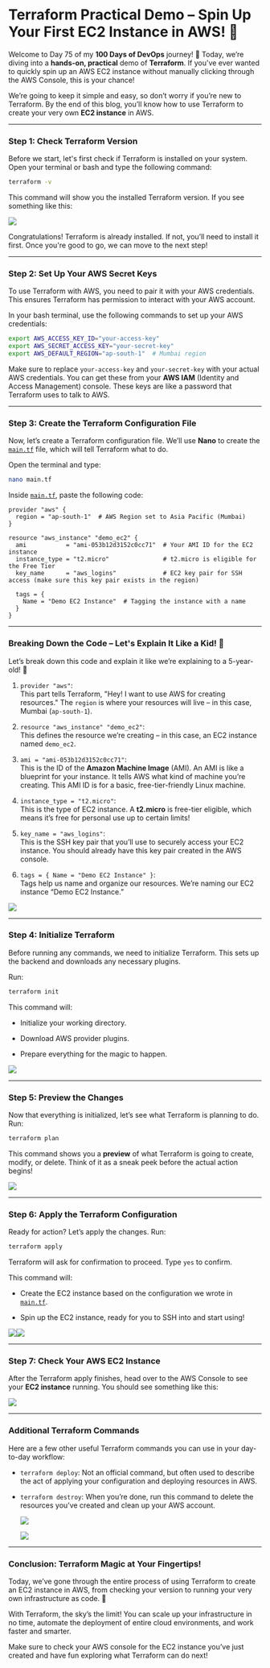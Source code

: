 # Terraform Practical Demo – Spin Up Your First EC2 Instance in AWS! 🚀

Welcome to Day 75 of my **100 Days of DevOps** journey! 🎉 Today, we’re diving into a **hands-on, practical** demo of **Terraform**. If you've ever wanted to quickly spin up an AWS EC2 instance without manually clicking through the AWS Console, this is your chance!

We’re going to keep it simple and easy, so don’t worry if you’re new to Terraform. By the end of this blog, you’ll know how to use Terraform to create your very own **EC2 instance** in AWS.

----------

### **Step 1: Check Terraform Version**

Before we start, let's first check if Terraform is installed on your system. Open your terminal or bash and type the following command:

```bash
terraform -v

```

This command will show you the installed Terraform version. If you see something like this:

![](https://cdn.hashnode.com/res/hashnode/image/upload/v1736439724333/39651654-2869-433f-9128-9b1dba3a77df.png)

Congratulations! Terraform is already installed. If not, you’ll need to install it first. Once you're good to go, we can move to the next step!

----------

### **Step 2: Set Up Your AWS Secret Keys**

To use Terraform with AWS, you need to pair it with your AWS credentials. This ensures Terraform has permission to interact with your AWS account.

In your bash terminal, use the following commands to set up your AWS credentials:

```bash
export AWS_ACCESS_KEY_ID="your-access-key"
export AWS_SECRET_ACCESS_KEY="your-secret-key"
export AWS_DEFAULT_REGION="ap-south-1"  # Mumbai region

```

Make sure to replace `your-access-key` and `your-secret-key` with your actual AWS credentials. You can get these from your **AWS IAM** (Identity and Access Management) console. These keys are like a password that Terraform uses to talk to AWS.

----------

### **Step 3: Create the Terraform Configuration File**

Now, let’s create a Terraform configuration file. We’ll use **Nano** to create the [`main.tf`](http://main.tf) file, which will tell Terraform what to do.

Open the terminal and type:

```bash
nano main.tf

```

Inside [`main.tf`](http://main.tf), paste the following code:

```plaintext
provider "aws" {
  region = "ap-south-1"  # AWS Region set to Asia Pacific (Mumbai)
}

resource "aws_instance" "demo_ec2" {
  ami           = "ami-053b12d3152c0cc71"  # Your AMI ID for the EC2 instance
  instance_type = "t2.micro"               # t2.micro is eligible for the Free Tier
  key_name      = "aws_logins"             # EC2 key pair for SSH access (make sure this key pair exists in the region)

  tags = {
    Name = "Demo EC2 Instance"  # Tagging the instance with a name
  }
}

```

----------

### **Breaking Down the Code** – Let's Explain It Like a Kid! 🎨

Let’s break down this code and explain it like we’re explaining to a 5-year-old! 🧸

1.  `provider "aws"`:  
    This part tells Terraform, "Hey! I want to use AWS for creating resources." The `region` is where your resources will live – in this case, Mumbai (`ap-south-1`).
    
2.  `resource "aws_instance" "demo_ec2"`:  
    This defines the resource we’re creating – in this case, an EC2 instance named `demo_ec2`.
    
3.  `ami = "ami-053b12d3152c0cc71"`:  
    This is the ID of the **Amazon Machine Image** (AMI). An AMI is like a blueprint for your instance. It tells AWS what kind of machine you’re creating. This AMI ID is for a basic, free-tier-friendly Linux machine.
    
4.  `instance_type = "t2.micro"`:  
    This is the type of EC2 instance. A **t2.micro** is free-tier eligible, which means it’s free for personal use up to certain limits!
    
5.  `key_name = "aws_logins"`:  
    This is the SSH key pair that you’ll use to securely access your EC2 instance. You should already have this key pair created in the AWS console.
    
6.  `tags = { Name = "Demo EC2 Instance" }`:  
    Tags help us name and organize our resources. We’re naming our EC2 instance “Demo EC2 Instance.”
    

![](https://cdn.hashnode.com/res/hashnode/image/upload/v1736439649321/e60aae6e-8f5b-421d-ad5c-9db71a45db6a.png)

----------

### **Step 4: Initialize Terraform**

Before running any commands, we need to initialize Terraform. This sets up the backend and downloads any necessary plugins.

Run:

```bash
terraform init

```

This command will:

-   Initialize your working directory.
    
-   Download AWS provider plugins.
    
-   Prepare everything for the magic to happen.
    

![](https://cdn.hashnode.com/res/hashnode/image/upload/v1736439609711/c37bbded-ea66-405d-a233-d7f761bdac9d.png)

----------

### **Step 5: Preview the Changes**

Now that everything is initialized, let’s see what Terraform is planning to do. Run:

```bash
terraform plan

```

This command shows you a **preview** of what Terraform is going to create, modify, or delete. Think of it as a sneak peek before the actual action begins!

![](https://cdn.hashnode.com/res/hashnode/image/upload/v1736439574690/21db34f3-b374-4094-aaa4-a1715100143e.png)

----------

### **Step 6: Apply the Terraform Configuration**

Ready for action? Let’s apply the changes. Run:

```bash
terraform apply

```

Terraform will ask for confirmation to proceed. Type `yes` to confirm.

This command will:

-   Create the EC2 instance based on the configuration we wrote in [`main.tf`](http://main.tf).
    
-   Spin up the EC2 instance, ready for you to SSH into and start using!
    

![](https://cdn.hashnode.com/res/hashnode/image/upload/v1736439494070/7e6e9a6b-6ad8-4c86-a292-62f7876088da.png)![](https://cdn.hashnode.com/res/hashnode/image/upload/v1736439513544/464ce10d-774d-4ae2-a52a-bb563f096727.png)

----------

### **Step 7: Check Your AWS EC2 Instance**

After the Terraform apply finishes, head over to the AWS Console to see your **EC2 instance** running. You should see something like this:

![](https://cdn.hashnode.com/res/hashnode/image/upload/v1736439449616/62f417cf-e37d-4ef6-8c2e-eda4766360ec.png)

----------

### **Additional Terraform Commands**

Here are a few other useful Terraform commands you can use in your day-to-day workflow:

-   `terraform deploy`: Not an official command, but often used to describe the act of applying your configuration and deploying resources in AWS.
    
-   `terraform destroy`: When you’re done, run this command to delete the resources you’ve created and clean up your AWS account.
    
    ![](https://cdn.hashnode.com/res/hashnode/image/upload/v1736439858681/f2175fdd-4d5c-4a35-af8a-6e024e2dd47a.png)
    
    ![](https://cdn.hashnode.com/res/hashnode/image/upload/v1736439919891/90c615b0-ee00-404c-8288-b4c09fc40930.png)

----------

### **Conclusion: Terraform Magic at Your Fingertips!**

Today, we’ve gone through the entire process of using Terraform to create an EC2 instance in AWS, from checking your version to running your very own infrastructure as code. 🚀

With Terraform, the sky’s the limit! You can scale up your infrastructure in no time, automate the deployment of entire cloud environments, and work faster and smarter.

Make sure to check your AWS console for the EC2 instance you’ve just created and have fun exploring what Terraform can do next!




